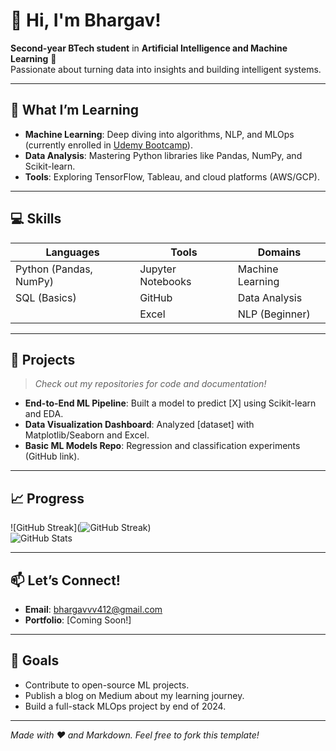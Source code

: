 <!-- Place this at the top of your README.md -->
<!--![GitHub Banner](https://user-images.githubusercontent.com/12345678/123456789-01234567-8a1b-4a1c-9d3e-5f6a7b8c9d0e.png) <!-- Add a banner image if you like -->

# 👋 Hi, I'm Bhargav!  
**Second-year BTech student** in **Artificial Intelligence and Machine Learning** 🤖  
Passionate about turning data into insights and building intelligent systems.  

---

## 🌱 **What I’m Learning**  
- **Machine Learning**: Deep diving into algorithms, NLP, and MLOps (currently enrolled in [Udemy Bootcamp](https://udemy.com/course-link)).  
- **Data Analysis**: Mastering Python libraries like Pandas, NumPy, and Scikit-learn.  
- **Tools**: Exploring TensorFlow, Tableau, and cloud platforms (AWS/GCP).  

---

## 💻 **Skills**  
| **Languages**          | **Tools**               | **Domains**              |
|-------------------------|-------------------------|--------------------------|
| Python (Pandas, NumPy)  | Jupyter Notebooks       | Machine Learning         |
| SQL (Basics)            | GitHub                  | Data Analysis            |
|                         | Excel                   | NLP (Beginner)           |

---

## 🚀 **Projects**  
> *Check out my repositories for code and documentation!*  
- **End-to-End ML Pipeline**: Built a model to predict [X] using Scikit-learn and EDA.  
- **Data Visualization Dashboard**: Analyzed [dataset] with Matplotlib/Seaborn and Excel.  
- **Basic ML Models Repo**: Regression and classification experiments (GitHub link).  

---

## 📈 **Progress**  
![GitHub Streak](![GitHub Streak](https://github-readme-streak-stats.herokuapp.com/?user=Bhargavvv412&theme=dark))  
![GitHub Stats](https://github-readme-stats.vercel.app/api?username=Bhargavvv412&show_icons=true&theme=radical)  

---

## 📫 **Let’s Connect!** 
- **Email**: bhargavvv412@gmail.com  
- **Portfolio**: [Coming Soon!]  

---

## 🌟 **Goals**  
- Contribute to open-source ML projects.  
- Publish a blog on Medium about my learning journey.  
- Build a full-stack MLOps project by end of 2024.  

---

*Made with ❤️ and Markdown. Feel free to fork this template!* 

